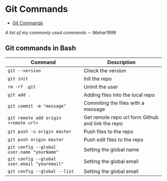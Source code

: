# Git Commands

- [Git Commands](#git-commands)

_A list of my commonly used commands -- Mahar1999_

## Git commands in Bash

| Command                                      | Description                                       |
| -------------------------------------------- | ------------------------------------------------- |
| `git --version`                              | Check the version                                 |
| `git init`                                   | Init the repo                                     |
| `rm -rf .git`                                | UnInit the user                                   |
| `git add .`                                  | Adding files into the local repo                  |
| `git commit -m "message"`                    | Commiting the files with a message                |
| `git remote add origin <remote url>`         | Get remote repo url form Github and link the repo |
| `git push -u origin master`                  | Push files to the repo                            |
| `git push origin master`                     | Push edit files to the repo                       |
| `git config --global user.name "yourName"`   | Setting the global name                           |
| `git config --global user.email "youremail"` | Setting the global email                          |
| `git config --global --list`                 | Setting the global email                          |
